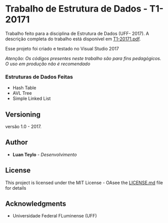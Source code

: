 # Trabalho de Estrutura de Dados  - T1-20171

Trabalho feito para a disciplina de Estrutura de Dados (UFF- 2017). A descrição completa  do trabalho está disponível em [T1-20171.pdf](https://github.com/luanteylo/PROJECT_ED_windows/blob/master/util/T1-20171.pdf).


Esse projeto foi criado e testado no Visual Studio 2017


_Atenção: Os códigos presentes neste trabalho são para fins pedagógicos. O uso em produção não é recomendado_

### Estruturas de Dados Feitas
* Hash Table
* AVL Tree
* Simple Linked List

## Versioning

versão 1.0 - 2017.

## Author

* **Luan Teylo** - *Desenvolvimento* 

## License

This project is licensed under the MIT License - OAsee the [LICENSE.md](LICENSE.md) file for details

## Acknowledgments

* Universidade Federal FLuminense (UFF) 

